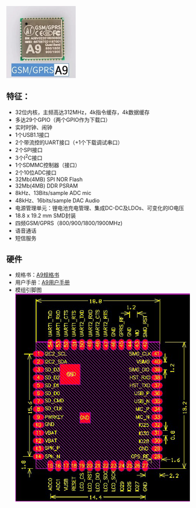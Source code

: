 

![](/assets/A9.png)

## 特征：
  * 32位内核，主频高达312MHz，4k指令缓存，4k数据缓存
  * 多达29个GPIO（两个GPIO作为下载口）
  * 实时时钟、闹钟
  * 1个USB1.1接口
  * 2个带流控的UART接口（+1个下载调试串口）
  * 2个SPI接口
  * 3个I<sup>2</sup>C接口
  * 1个SDMMC控制器（接口）
  * 2个10位ADC接口
  * 32Mb(4MB) SPI NOR Flash
  * 32Mb(4MB) DDR PSRAM
  * 8kHz、13Bits/sample ADC mic
  * 48kHz、16bits/sample DAC Audio
  * 电源管理单元：锂电池充电管理、集成DC-DC及LDOs、可变化的IO电压
  * 18.8 x 19.2 mm SMD封装
  * 四频GSM/GPRS（800/900/1800/1900MHz)
  * 语音通话
  * 短信服务
  
  ## 硬件
  
  * 规格书：[A9规格书](http://wiki.ai-thinker.com/_media/b101ps00a1_a9_product_specification_v2.pdf)
  * 用户手册：[A9用户手册](http://wiki.ai-thinker.com/_media/a6_a9_a9g_gprs_user_manual.pdf)
  * 模组引脚图
  ![](/assets/size.jpg)


